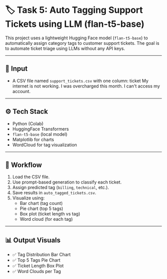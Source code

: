 # 🏷️ Task 5: Auto Tagging Support Tickets using LLM (flan-t5-base)

This project uses a lightweight Hugging Face model (`flan-t5-base`) to automatically assign category tags to customer support tickets. The goal is to automate ticket triage using LLMs without any API keys.

---

## 📂 Input

- A CSV file named `support_tickets.csv` with one column:
ticket
My internet is not working.
I was overcharged this month.
I can't access my account.


---

## ⚙️ Tech Stack

- Python (Colab)
- HuggingFace Transformers
- `flan-t5-base` (local model)
- Matplotlib for charts
- WordCloud for tag visualization

---

## 🧠 Workflow

1. Load the CSV file.
2. Use prompt-based generation to classify each ticket.
3. Assign predicted tag (`billing`, `technical`, etc.).
4. Save results in `auto_tagged_tickets.csv`.
5. Visualize using:
   - Bar chart (tag count)
   - Pie chart (top 5 tags)
   - Box plot (ticket length vs tag)
   - Word cloud (for each tag)

---

## 📊 Output Visuals

- ✅ Tag Distribution Bar Chart
- ✅ Top 5 Tags Pie Chart
- ✅ Ticket Length Box Plot
- ✅ Word Clouds per Tag

